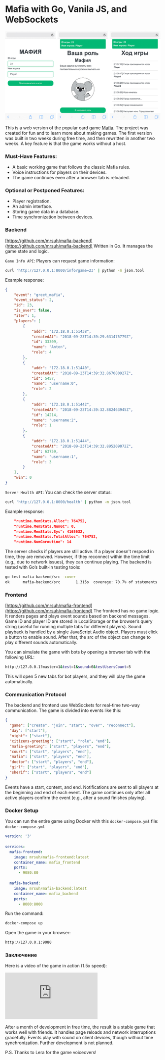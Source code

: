 # Mafia with Go, Vanila JS, and WebSockets

![](./images/image-0.png)

This is a web version of the popular card game [Mafia](https://en.wikipedia.org/wiki/Mafia_(party_game)). The project was created for fun and to learn more about making games. 
The first version was built in two weeks during free time, and then rewritten in another two weeks. A key feature is that the game works without a host.

### Must-Have Features:

* A basic working game that follows the classic Mafia rules.
* Voice instructions for players on their devices.
* The game continues even after a browser tab is reloaded.

### Optional or Postponed Features:

* Player registration.
* An admin interface.
* Storing game data in a database.
* Time synchronization between devices.

### Backend

[https://github.com/mrsuh/mafia-backend](https://github.com/mrsuh/mafia-backend)
Written in Go. It manages the game state and logic.

`Game Info API`: Players can request game information:
```bash
curl 'http://127.0.0.1:8000/info?game=23' | python -m json.tool
```
Example response:
```json
{
    "event": "greet_mafia",
    "event_status": 2,
    "id": 23,
    "is_over": false,
    "iter": 1,
    "players": [
        {
            "addr": "172.18.0.1:51438",
            "createdAt": "2018-09-23T14:39:29.631475779Z",
            "id": 33309,
            "name": "Anton",
            "role": 4
        },
        {
            "addr": "172.18.0.1:51440",
            "createdAt": "2018-09-23T14:39:32.867080927Z",
            "id": 5457,
            "name": "username:0",
            "role": 2
        },
        {
            "addr": "172.18.0.1:51442",
            "createdAt": "2018-09-23T14:39:32.882463945Z",
            "id": 14214,
            "name": "username:2",
            "role": 1
        },
        {
            "addr": "172.18.0.1:51444",
            "createdAt": "2018-09-23T14:39:32.895209072Z",
            "id": 63759,
            "name": "username:1",
            "role": 3
        }
    ],
    "win": 0
}
```

`Server Health API`: You can check the server status:
```bash
curl 'http://127.0.0.1:8000/health' | python -m json.tool
```
Example response:
```json
    "runtime.MemStats.Alloc": 764752,
    "runtime.MemStats.NumGC": 0,
    "runtime.MemStats.Sys": 4165632,
    "runtime.MemStats.TotalAlloc": 764752,
    "runtime.NumGoroutine": 14
```

The server checks if players are still active. If a player doesn't respond in time, they are removed. However, if they reconnect within the time limit (e.g., due to network issues), they can continue playing.
The backend is tested with Go’s built-in testing tools:
```bash
go test mafia-backend/src -cover
ok      mafia-backend/src       1.315s  coverage: 70.7% of statements
```

### Frontend

[https://github.com/mrsuh/mafia-frontend](https://github.com/mrsuh/mafia-frontend)
The frontend has no game logic. It renders pages and plays event sounds based on backend messages.
Game ID and player ID are stored in LocalStorage or the browser’s query string (useful for running multiple tabs for different players).
Sound playback is handled by a single JavaScript Audio object. Players must click a button to enable sound. After that, the src of the object can change to play different sounds automatically.

You can simulate the game with bots by opening a browser tab with the following URL:
```bash
http://127.0.0.1?master=1&test=1&sound=0&testUsersCount=5
```
This will open 5 new tabs for bot players, and they will play the game automatically.

### Communication Protocol

The backend and frontend use WebSockets for real-time two-way communication.
The game is divided into events like this:
```json
{
  "game": ["create", "join", "start", "over", "reconnect"],
  "day": ["start"],
  "night": ["start"],
  "citizens-greeting": ["start", "role", "end"],
  "mafia-greeting": ["start", "players", "end"],
  "court": ["start", "players", "end"],
  "mafia": ["start", "players", "end"],
  "doctor": ["start", "players", "end"],
  "girl": ["start", "players", "end"],
  "sherif": ["start", "players", "end"]
}
```

Events have a start, content, and end. Notifications are sent to all players at the beginning and end of each event. The game continues only after all active players confirm the event (e.g., after a sound finishes playing). 

### Docker Setup

You can run the entire game using Docker with this `docker-compose.yml` file:
`docker-compose.yml`
```yaml
version: '3'

services:
  mafia-frontend:
    image: mrsuh/mafia-frontend:latest
    container_name: mafia_frontend
    ports:
      - 9080:80

  mafia-backend:
    image: mrsuh/mafia-backend:latest
    container_name: mafia_backend
    ports:
      - 8000:8000
```

Run the command:
```bash
docker-compose up
```

Open the game in your browser:
```bash
http://127.0.0.1:9080
```

### Заключение

Here is a video of the game in action (1.5x speed):
<iframe class="rounded" src="https://www.youtube.com/embed/u4B-5DpXbwA?si=K8UWIAVTW7VyTKrx" title="YouTube video player" frameborder="0" allow="accelerometer; autoplay; clipboard-write; encrypted-media; gyroscope; picture-in-picture; web-share" referrerpolicy="strict-origin-when-cross-origin" allowfullscreen></iframe>

After a month of development in free time, the result is a stable game that works well with friends. It handles page reloads and network interruptions gracefully. Events play with sound on client devices, though without time synchronization. Further development is not planned.

P.S. Thanks to Lera for the game voiceovers!
